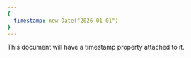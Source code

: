 ```yaml
---
{
  timestamp: new Date("2026-01-01")
}
---
```


This document will have a timestamp property attached to it.
